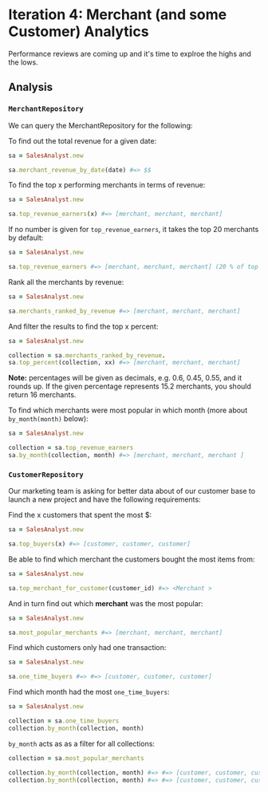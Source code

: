 # Iteration 4: Merchant (and some Customer) Analytics

Performance reviews are coming up and it's time to explroe the highs and the lows.

## Analysis

### `MerchantRepository`

We can query the MerchantRepository for the following:

To find out the total revenue for a given date:

```rb
sa = SalesAnalyst.new

sa.merchant_revenue_by_date(date) #=> $$
```

To find the top x performing merchants in terms of revenue:  

```rb
sa = SalesAnalyst.new

sa.top_revenue_earners(x) #=> [merchant, merchant, merchant]
```

If no number is given for `top_revenue_earners`, it takes the top 20 merchants by default:

```rb
sa = SalesAnalyst.new

sa.top_revenue_earners #=> [merchant, merchant, merchant] (20 % of top merchants by revenue)
```

Rank all the merchants by revenue:

```rb
sa = SalesAnalyst.new

sa.merchants_ranked_by_revenue #=> [merchant, merchant, merchant]
```

And filter the results to find the top x percent:

```rb
sa = SalesAnalyst.new

collection = sa.merchants_ranked_by_revenue.
sa.top_percent(collection, xx) #=> [merchant, merchant, merchant]
```

**Note:** percentages will be given as decimals, e.g. 0.6, 0.45, 0.55, and it rounds up. If the given percentage represents 15.2 merchants, you should return 16 merchants.

To find which merchants were most popular in which month (more about `by_month(month)` below):

```rb
sa = SalesAnalyst.new

collection = sa.top_revenue_earners
sa.by_month(collection, month) #=> [merchant, merchant, merchant ]
```

### `CustomerRepository`

Our marketing team is asking for better data about of our customer base to launch a new project and have the following requirements:

Find the x customers that spent the most $:

```rb
sa = SalesAnalyst.new

sa.top_buyers(x) #=> [customer, customer, customer]
```

Be able to find which merchant the customers bought the most items from:

```rb
sa = SalesAnalyst.new

sa.top_merchant_for_customer(customer_id) #=> <Merchant >
```

And in turn find out which __merchant__ was the most popular:

```rb
sa = SalesAnalyst.new

sa.most_popular_merchants #=> [merchant, merchant, merchant]
```

Find which customers only had one transaction:

```rb
sa = SalesAnalyst.new

sa.one_time_buyers #=> #=> [customer, customer, customer]
```

Find which month had the most `one_time_buyers`:

```rb
sa = SalesAnalyst.new

collection = sa.one_time_buyers
collection.by_month(collection, month)
```

`by_month` acts as as a filter for all collections:  

```rb
collection = sa.most_popular_merchants

collection.by_month(collection, month) #=> #=> [customer, customer, customer]
collection.by_month(collection, month) #=> #=> [customer, customer, customer]
```
